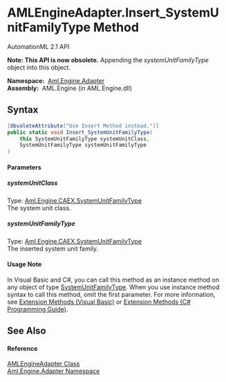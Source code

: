 AMLEngineAdapter.Insert_SystemUnitFamilyType Method
===================================================
AutomationML 2.1 API

**Note: This API is now obsolete.**
Appending the *systemUnitFamilyType* object into this object.

  **Namespace:**  [Aml.Engine.Adapter][1]  
  **Assembly:**  AML.Engine (in AML.Engine.dll)

Syntax
------

```csharp
[ObsoleteAttribute("Use Insert Method instead.")]
public static void Insert_SystemUnitFamilyType(
	this SystemUnitFamilyType systemUnitClass,
	SystemUnitFamilyType systemUnitFamilyType
)
```

#### Parameters

##### *systemUnitClass*
Type: [Aml.Engine.CAEX.SystemUnitFamilyType][2]  
The system unit class.

##### *systemUnitFamilyType*
Type: [Aml.Engine.CAEX.SystemUnitFamilyType][2]  
The inserted system unit family.

#### Usage Note
In Visual Basic and C#, you can call this method as an instance method on any object of type [SystemUnitFamilyType][2]. When you use instance method syntax to call this method, omit the first parameter. For more information, see [Extension Methods (Visual Basic)][3] or [Extension Methods (C# Programming Guide)][4].

See Also
--------

#### Reference
[AMLEngineAdapter Class][5]  
[Aml.Engine.Adapter Namespace][1]  

[1]: ../README.md
[2]: ../../Aml.Engine.CAEX/SystemUnitFamilyType/README.md
[3]: https://docs.microsoft.com/dotnet/visual-basic/programming-guide/language-features/procedures/extension-methods
[4]: https://docs.microsoft.com/dotnet/csharp/programming-guide/classes-and-structs/extension-methods
[5]: README.md
[6]: https://www.automationml.org
[7]: ../../icons/logoShade.png